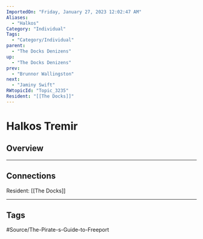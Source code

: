 ```yaml
---
ImportedOn: "Friday, January 27, 2023 12:02:47 AM"
Aliases:
  - "Halkos"
Category: "Individual"
Tags:
  - "Category/Individual"
parent:
  - "The Docks Denizens"
up:
  - "The Docks Denizens"
prev:
  - "Brunnor Wallingston"
next:
  - "Jaminy Swift"
RWtopicId: "Topic_3235"
Resident: "[[The Docks]]"
---
```

# Halkos Tremir
## Overview
---
## Connections
Resident: [[The Docks]]


---
## Tags
#Source/The-Pirate-s-Guide-to-Freeport

